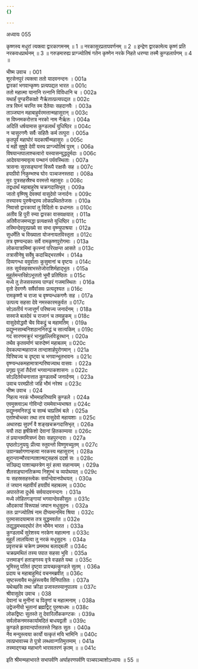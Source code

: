 ```yaml
---
{}

---
```



अध्यायः 055

कृष्णस्य मधुरां त्यक्त्वा द्वारकागमनम् ॥ 1 ॥ नरकासुरप्रतापवर्णनम् ॥ 2 ॥ इन्द्रेण द्वारकामेत्य कृष्णं प्रति नरकवधप्रार्थनम् ॥ 3 ॥ गरुडमारुह्य प्राग्ज्योतिषं गतेन कृष्णेन नरके निहते धरण्या तस्मै कुण्डलार्पणम् ॥ 4 ॥

भीष्म उवाच ।	001  
शूरसेनपुरं त्यक्त्वा ततो यादवनन्दनः ।	001a  
द्वारकां भगवान्कृष्णः प्रत्यपद्यत भारत ॥	001c  
ततो महात्मा यानानि रत्नानि विविधानि च ।	002a  
यथार्हं पुण्डरीकाक्षो नैर्ऋतात्प्रत्यपद्यत ॥	002c  
तत्र विघ्नं चरन्ति स्म दैतेयाः सहदानवैः ।	003a  
ताञ्जघान महाबाहुर्वरमत्तान्महासुरान् ॥	003c  
स विघ्नमकरोत्तत्र नरको नाम नैर्ऋतः ।	004a  
अदितिं धर्षयामास कुण्डलार्थं युधिष्ठिर ॥	004c  
न चासुरगणैः सर्वैः सहितैः कर्म तत्पुरा ।	005a  
कृतपूर्वं महाघोरं यदकार्षीन्महासुरः ॥	005c  
यं मही सुषुवे देवी यस्य प्राग्ज्योतिषं पुरम् ।	006a  
विषयान्तपालाश्चत्वारो यस्यासन्युद्धदुर्मदाः ॥	006c  
आदेवयानमावृत्य पन्थानं पर्यवस्थिताः ।	007a  
त्रासनाः सुरसङ्घानां विरूपै राक्षसैः सह ॥	007c  
हयग्रीवो निकुम्भश्च घोरः पञ्चजनस्तदा ।	008a  
मुरः पुत्रसहस्रैश्च वरमत्तो महासुरः ॥	008c  
तद्वधार्थं महाबाहुरेष चक्रगदासिभृत् ।	009a  
जातो वृष्णिषु देवक्यां वासुदेवो जनार्दनः ॥	009c  
तस्यास्य पुरुषेन्द्रस्य लोकप्रथिततेजसः ।	010a  
निवासो द्वारकायां तु विदितो वः प्रधानतः ॥	010c  
अतीव हि पुरी रम्या द्वारका वासवक्षयात् ।	011a  
अतिवैराजमप्यद्धा प्रत्यक्षस्ते युधिष्ठिर ॥	011c  
तस्मिन्देवपुरप्रख्ये सा सभा वृष्ण्युपाश्रया ।	012a  
सुधर्मेति च विख्याता योजनायतविस्तृता ॥	012c  
तत्र वृष्ण्यन्दकाः सर्वे रामकृष्णपुरोगमाः ।	013a  
लोकयात्रामिमां कृत्स्नां परिरक्षन्त आसते ॥	013c  
तत्रासीनेषु सर्वेषु कदाचिद्भरतर्षभ ।	014a  
दिव्यगन्धा ववुर्वाताः कुसुमानां च वृष्टयः ॥	014c  
ततः सूर्यसहस्राभस्तेजोराशिर्महाद्भुतः ।	015a  
मुहूर्तमन्तरिक्षेऽभूत्ततो भूमौ प्रतिष्ठितः ॥	015c  
मध्ये तु तेजसस्तस्य पाण्डरं गजमास्थितः ।	016a  
वृतो देवगणैः सर्वैर्वासवः प्रत्यदृश्यत ॥	016c  
रामकृष्णौ च राजा च वृष्ण्यन्धकगणैः सह ।	017a  
उत्पत्य सहसा देवे नमस्कारमकुर्वत ॥	017c  
सोऽवतीर्य गजात्तूर्णं परिष्वज्य जनार्दनम् ।	018a  
सस्वजे बलदेवं च राजानं च तमाहुकम् ॥	018c  
वासुदेवोद्धवौ चैव विकद्रुं च महामतिम् ।	019a  
प्रद्युम्नसाम्बनिशठाननिरुद्धं च सात्यकिम् ॥	019c  
गदं सारणमक्रूरं भानुझल्लिविडूरथान् ।	020a  
तथैव कृतवर्माणं चारुदेष्णं महाबलम् ॥	020c  
देवकल्पान्महाराज तान्दाशार्हपुरोगमान् ।	021a  
पिरिष्वज्य च दृष्ट्वा च भगवान्भूतभावनः ॥	021c  
वृष्ण्यन्धकमहामात्रान्परिष्वज्याथ वासवः ।	022a  
प्रगृह्य पूजां तैर्दत्तां भगवान्पाकशासनः ॥	022c  
सोऽदितेर्वचनात्तात कुण्डलार्थे जनार्दनम् ।	023a  
उवाच परमप्रीतो जहि भौमं नरेश्व ॥	023c  
भीष्म उवाच ।	024  
निहत्य नरकं भौममाहरिष्यामि कुण्डले ।	024a  
एवमुक्त्वाऽथ गोविन्दो राममेवाभ्यभाषत ॥	024c  
प्रद्युम्नमनिरुद्धं च साम्बं चाप्रतिमं बले ।	025a  
एतांश्चोच्त्का तथा तत्र वासुदेवो महायशाः ॥	025c  
अथारुह्य सुपर्णं वै शङ्खचक्रगदासिभृत् ।	026a  
ययौ तदा हृषीकेशो देवानां हितकाम्यया ॥	026c  
तं प्रयान्तममित्रघ्नं देवाः सहपुरन्दराः ।	027a  
पृष्ठतोऽनुययुः प्रीत्या स्तुवन्तो विष्णुमच्युतम् ॥	027c  
उग्रान्त्रक्षोगणान्हत्वा नरकस्य महासुरान् ।	028a  
क्षुरान्तान्मौरवान्पाशान्षट्सहस्रं ददर्श सः ॥	028c  
सञ्छिद्य पाशाच्छस्त्रेण मुरं हत्वा सहान्वयम् ।	029a  
शैलसङ्घानतिक्रम्य निशुम्भं च व्यपोथयत् ॥	029c  
यः सहस्रसहस्त्वेकः सर्वान्देवानपोथयत् ।	030a  
तं जघान महावीर्यं हयग्रीवं महाबलम् ॥	030c  
अपारतेजा दुर्धर्षः सर्वयादवनन्दनः ।	031a  
मध्ये लोहितगङ्गायां भगवान्देवकीसुतः ॥	031c  
औदकायां विरूपाक्षं जघान मधुसूदनः ।	032a  
ततः प्राग्ज्योतिषं नाम दीप्यमानमिव श्रिया ।	032c  
पुरमासादयामास तत्र युद्धमवर्तत ॥	032e  
तद्युद्धमभवद्घोरं तेन भौमेन भारत ।	033a  
कुण्डलार्थे सुरेशस्य नरकेण महात्मना ॥	033c  
मुहूर्तं लालयित्वा तु नरकं मधूसूदनः ।	034a  
प्रवृत्तचक्रं चक्रेण प्रममाथ बलाद्बली ॥	034c  
चक्रप्रमथितं तस्य पपात सहसा भुवि ।	035a  
उत्तमाङ्गं हताङ्गस्य वृत्रे वज्रहते यथा ॥	035c  
भूमिस्तु पतितं दृष्ट्वा प्रायच्छत्कुण्डले सुतम् ।	036a  
प्रदाय च महाबाहुमिदं वचनमब्रवीत् ॥	036c  
सृष्टस्त्वयैव मधुहंस्त्वयैव विनिपातितः ।	037a  
यथेच्छसि तथा क्रीडा प्रजास्तस्यानुपालय ॥	037c  
श्रीवासुदेव उवाच ।	038  
देवानां च मुनीनां च पितॄणां च महात्मनाम् ।	038a  
उद्वेजनीयो भूतानां ब्रह्मद्विट् पुरुषाधमः ॥	038c  
लोकद्विष्टः सुतस्ते तु देवारिर्लोककण्टकः ।	039a  
सर्वलोकनमस्कार्यामदितं बाधयद्वली ॥	039c  
कुण्डले हृतवान्दर्पात्ततस्ते निहतः सुतः ।	040a  
नैव मन्युस्त्वया कार्यो यत्कृतं मयि भामिनि ॥	040c  
त्वत्प्रभावाच्च ते पुत्रो लब्धवान्गतिमुत्तमाम् ।	041a  
तस्माद्गच्छ महाभागे भारावतरणं कृतम् ॥ ॥	041c  

इति श्रीमन्महाभारते सभापर्वणि अर्घाहरणपर्वणि पञ्चपञ्चाशोऽध्यायः ॥ 55 ॥